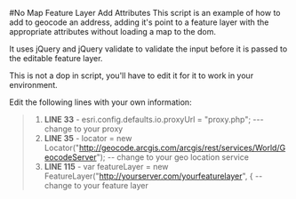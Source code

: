 #No Map Feature Layer Add Attributes
This script is an example of how to add to geocode an address, adding it's point to a feature layer with the appropriate attributes without loading a map to the dom. 

It uses jQuery and jQuery validate to validate the input before it is passed to the editable feature layer. 

This is not a dop in script, you'll have to edit it for it to work in your environment.

Edit the following lines with your own information:
> 1. **LINE 33** - esri.config.defaults.io.proxyUrl = "proxy.php"; ---change to your proxy
> 2. **LINE 35** - locator = new Locator("http://geocode.arcgis.com/arcgis/rest/services/World/GeocodeServer"); -- change to your geo location service
> 3. **LINE 115** - var featureLayer = new FeatureLayer("http://yourserver.com/yourfeaturelayer", { -- change to your feature layer

